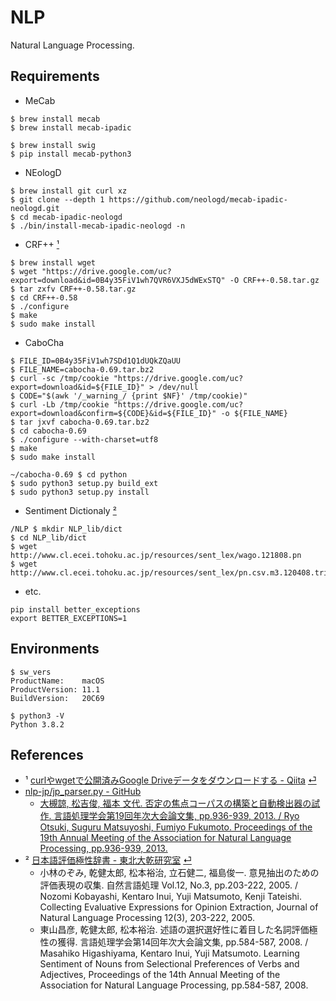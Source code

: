 # NLP
Natural Language Processing.

## Requirements
- MeCab

```shell
$ brew install mecab
$ brew install mecab-ipadic

$ brew install swig
$ pip install mecab-python3
```

- NEologD

```shell
$ brew install git curl xz
$ git clone --depth 1 https://github.com/neologd/mecab-ipadic-neologd.git
$ cd mecab-ipadic-neologd
$ ./bin/install-mecab-ipadic-neologd -n
```

- CRF++ <span id="a1">[¹](#1)</span>

```shell
$ brew install wget
$ wget "https://drive.google.com/uc?export=download&id=0B4y35FiV1wh7QVR6VXJ5dWExSTQ" -O CRF++-0.58.tar.gz
$ tar zxfv CRF++-0.58.tar.gz
$ cd CRF++-0.58
$ ./configure
$ make
$ sudo make install
```

- CaboCha

```shell
$ FILE_ID=0B4y35FiV1wh7SDd1Q1dUQkZQaUU
$ FILE_NAME=cabocha-0.69.tar.bz2
$ curl -sc /tmp/cookie "https://drive.google.com/uc?export=download&id=${FILE_ID}" > /dev/null
$ CODE="$(awk '/_warning_/ {print $NF}' /tmp/cookie)"  
$ curl -Lb /tmp/cookie "https://drive.google.com/uc?export=download&confirm=${CODE}&id=${FILE_ID}" -o ${FILE_NAME}
$ tar jxvf cabocha-0.69.tar.bz2
$ cd cabocha-0.69
$ ./configure --with-charset=utf8
$ make
$ sudo make install

~/cabocha-0.69 $ cd python
$ sudo python3 setup.py build_ext
$ sudo python3 setup.py install
```

- Sentiment Dictionaly <span id="a2">[²](#2)</span>

```
/NLP $ mkdir NLP_lib/dict
$ cd NLP_lib/dict
$ wget http://www.cl.ecei.tohoku.ac.jp/resources/sent_lex/wago.121808.pn
$ wget http://www.cl.ecei.tohoku.ac.jp/resources/sent_lex/pn.csv.m3.120408.trim
```

- etc.

```shell
pip install better_exceptions
export BETTER_EXCEPTIONS=1
```


## Environments
```shell
$ sw_vers
ProductName:    macOS
ProductVersion: 11.1
BuildVersion:   20C69

$ python3 -V
Python 3.8.2
```


## References
- <span id="1">¹</span> [curlやwgetで公開済みGoogle Driveデータをダウンロードする - Qiita](https://qiita.com/namakemono/items/c963e75e0af3f7eed732) [⏎](#a1)<br>
- [nlp-jp/jp_parser.py - GitHub](https://github.com/matsu0228/nlp-jp/blob/master/lib/jp_parser.py)
  - [大槻諒, 松吉俊, 福本 文代. 否定の焦点コーパスの構築と自動検出器の試作. 言語処理学会第19回年次大会論文集, pp.936-939, 2013. / Ryo Otsuki, Suguru Matsuyoshi, Fumiyo Fukumoto. Proceedings of the 19th Annual Meeting of the Association for Natural Language Processing, pp.936-939, 2013.](https://www.anlp.jp/proceedings/annual_meeting/2013/pdf_dir/C6-1.pdf)
- <span id="2">²</span> [日本語評価極性辞書 - 東北大乾研究室](http://www.cl.ecei.tohoku.ac.jp/index.php?Open%20Resources%2FJapanese%20Sentiment%20Polarity%20Dictionary) [⏎](#a2)<br>
  - 小林のぞみ, 乾健太郎, 松本裕治, 立石健二, 福島俊一. 意見抽出のための評価表現の収集. 自然言語処理 Vol.12, No.3, pp.203-222, 2005. / Nozomi Kobayashi, Kentaro Inui, Yuji Matsumoto, Kenji Tateishi. Collecting Evaluative Expressions for Opinion Extraction, Journal of Natural Language Processing 12(3), 203-222, 2005.
  - 東山昌彦, 乾健太郎, 松本裕治. 述語の選択選好性に着目した名詞評価極性の獲得. 言語処理学会第14回年次大会論文集, pp.584-587, 2008. / Masahiko Higashiyama, Kentaro Inui, Yuji Matsumoto. Learning Sentiment of Nouns from Selectional Preferences of Verbs and Adjectives, Proceedings of the 14th Annual Meeting of the Association for Natural Language Processing, pp.584-587, 2008.